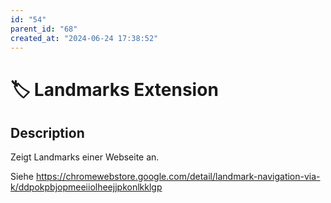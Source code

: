 ```yaml
---
id: "54"
parent_id: "68"
created_at: "2024-06-24 17:38:52"
---
```


# 🏷️ Landmarks Extension

## Description

Zeigt Landmarks einer Webseite an.

Siehe <https://chromewebstore.google.com/detail/landmark-navigation-via-k/ddpokpbjopmeeiiolheejjpkonlkklgp>